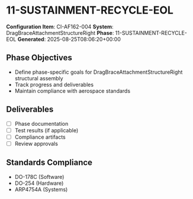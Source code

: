 # 11-SUSTAINMENT-RECYCLE-EOL

**Configuration Item**: CI-AF162-004
**System**: DragBraceAttachmentStructureRight
**Phase**: 11-SUSTAINMENT-RECYCLE-EOL
**Generated**: 2025-08-25T08:06:20+00:00

## Phase Objectives
- Define phase-specific goals for DragBraceAttachmentStructureRight structural assembly
- Track progress and deliverables
- Maintain compliance with aerospace standards

## Deliverables
- [ ] Phase documentation
- [ ] Test results (if applicable)
- [ ] Compliance artifacts
- [ ] Review approvals

## Standards Compliance
- DO-178C (Software)
- DO-254 (Hardware)
- ARP4754A (Systems)

